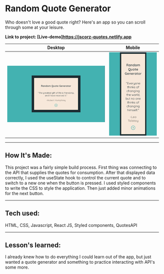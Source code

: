 # Random Quote Generator

Who doesn't love a good quote right? Here's an app so you can scroll through some at your leisure.

**Link to project: [Live-demo]https://jscorz-quotes.netlify.app**

|          Desktop           |              Mobile              |
| :------------------------: | :------------------------------: |
| ![luxur](public/quote.png) | ![luxur](public/quotemobile.png) |

---

## **How It's Made:**

This project was a fairly simple build process. First thing was connecting to the API that supplies the quotes for consumption. After that displayed data correctly, I used the useState hook to control the current quote and to switch to a new one when the button is pressed. I used styled components to write the CSS to style the application. Then just added minor animations for the next button.

---

## **Tech used:**

HTML, CSS, Javascript, React JS, Styled components, QuotesAPI

---

## **Lesson's learned:**

I already knew how to do everything I could learn out of the app, but just wanted a quote generator and something to practice interacting with API's some more.
